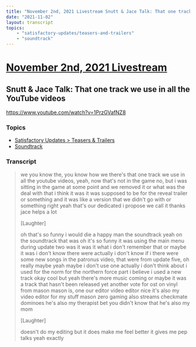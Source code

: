 ```yaml
---
title: "November 2nd, 2021 Livestream Snutt & Jace Talk: That one track we use in all the YouTube videos"
date: "2021-11-02"
layout: transcript
topics:
    - "satisfactory-updates/teasers-and-trailers"
    - "soundtrack"
---
```

# [November 2nd, 2021 Livestream](../2021-11-02.md)
## Snutt & Jace Talk: That one track we use in all the YouTube videos
https://www.youtube.com/watch?v=1PrzGVafNZ8

### Topics
* [Satisfactory Updates > Teasers & Trailers](../topics/satisfactory-updates/teasers-and-trailers.md)
* [Soundtrack](../topics/soundtrack.md)

### Transcript

> we you know the, you know how we there's that one track we use in all the youtube videos, yeah, now that's not in the game no, but i was sitting in the game at some point and we removed it or what was the deal with that i think it was it was supposed to be for the reveal trailer or something and it was like a version that we didn't go with or something right yeah that's our dedicated i propose we call it thanks jace helps a lot
>
> [Laughter]
>
> oh that's so funny i would die a happy man the soundtrack yeah on the soundtrack that was oh it's so funny it was using the main menu during update two was it was it what i don't remember that or maybe it was i don't know there were actually i don't know if i there were some new songs in the patronus video, that were from update five, oh really maybe yeah maybe i don't use one actually i don't think about i used for the norm for the northern force part i believe i used a new track okay cool but yeah there's more music coming or maybe it was a track that hasn't been released yet another vote for ost on vinyl from mason mason is, one our editor video editor nice it's also my video editor for my stuff mason zero gaming also streams checkmate dominoes he's also my therapist bet you didn't know that he's also my mom
>
> [Laughter]
>
> doesn't do my editing but it does make me feel better it gives me pep talks yeah exactly
